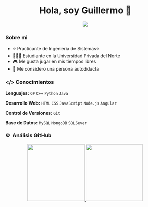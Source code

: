 
<div align="center">
<h1 align="center">Hola, soy Guillermo 👋</h1>
</div>

<!--  -->

<p align="center">
  <a href="https://github.com/DenverCoder1/readme-typing-svg"><img src="https://readme-typing-svg.herokuapp.com?font=Time+New+Roman&color=cyan&size=25&center=true&vCenter=true&width=600&height=100&lines=Practicante+de+Ingenieria+de+Sistemas..&hearts;++;En+busca+de+nuevos+retos;Con+ganas+de+aprender+cosas+nuevas"></a>
</p>


### Sobre mi

- ⭐ Practicante de Ingenieria de Sistemas⭐ 
- 👨🏼‍🎓 Estudiante en la Universidad Privada del Norte
- 🎮 Me gusta jugar en mis tiempos libres
- 📖 Me considero una persona autodidacta 

<!--  -->

### </> Conocimientos

**Lenguajes:** `C#` `C++` `Python` `Java` 

**Desarrollo Web:** `HTML` `CSS` `JavaScript` `Node.js` `Angular`
 
**Control de Versiones:** `Git` 

**Base de Datos:** `MySQL` `MongoDB` `SQLSever`

<!--  -->

### ⚙️ &nbsp;Análisis GitHub

<p align="center">
<a href="https://github.com/guillermotp01">
  <img height="180em" src="https://github-readme-stats-eight-theta.vercel.app/api?username=guillermotp01&show_icons=true&theme=algolia&include_all_commits=true&count_private=true"/>
  <img height="180em" src="https://github-readme-stats-eight-theta.vercel.app/api/top-langs/?username=guillermotp01&layout=compact&langs_count=8&theme=algolia"/>
</a>
</p>
